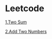 # Leetcode
[1.Two Sum](https://github.com/Ellennan/Leetcode/blob/main/1.Two%20Sum.md)

[2.Add Two Numbers](https://github.com/Ellennan/Leetcode/blob/main/2.%20Add%20Two%20Numbers.md)
